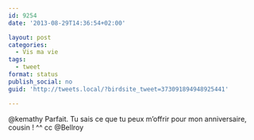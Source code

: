 ```yaml
---
id: 9254
date: '2013-08-29T14:36:54+02:00'

layout: post
categories:
  - Vis ma vie
tags:
  - tweet
format: status
publish_social: no
guid: 'http://tweets.local/?birdsite_tweet=373091894948925441'

---
```


@kemathy Parfait. Tu sais ce que tu peux m’offrir pour mon anniversaire, cousin ! ^^ cc @Bellroy